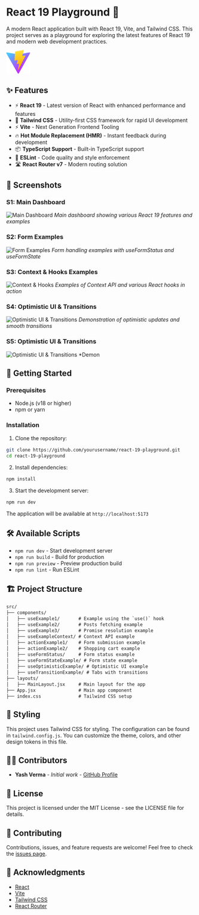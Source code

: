 # React 19 Playground 🚀

A modern React application built with React 19, Vite, and Tailwind CSS. This project serves as a playground for exploring the latest features of React 19 and modern web development practices.

![React 19 Playground](public/vite.svg)

## ✨ Features

- ⚡️ **React 19** - Latest version of React with enhanced performance and features
- 🎨 **Tailwind CSS** - Utility-first CSS framework for rapid UI development
- ⚡️ **Vite** - Next Generation Frontend Tooling
- 🔥 **Hot Module Replacement (HMR)** - Instant feedback during development
- 📦 **TypeScript Support** - Built-in TypeScript support
- 🎯 **ESLint** - Code quality and style enforcement
- 🛣️ **React Router v7** - Modern routing solution

## 📸 Screenshots

### S1: Main Dashboard
![Main Dashboard](public/screenshots/s1.png)
*Main dashboard showing various React 19 features and examples*

### S2: Form Examples
![Form Examples](public/screenshots/s2.png)
*Form handling examples with useFormStatus and useFormState*

### S3: Context & Hooks Examples
![Context & Hooks](public/screenshots/s3.png)
*Examples of Context API and various React hooks in action*

### S4: Optimistic UI & Transitions
![Optimistic UI & Transitions](public/screenshots/s4.png)
*Demonstration of optimistic updates and smooth transitions*

### S5: Optimistic UI & Transitions
![Optimistic UI & Transitions](public/screenshots/s5.png)
*Demon


## 🚀 Getting Started

### Prerequisites

- Node.js (v18 or higher)
- npm or yarn

### Installation

1. Clone the repository:
```bash
git clone https://github.com/yourusername/react-19-playground.git
cd react-19-playground
```

2. Install dependencies:
```bash
npm install
```

3. Start the development server:
```bash
npm run dev
```

The application will be available at `http://localhost:5173`

## 🛠️ Available Scripts

- `npm run dev` - Start development server
- `npm run build` - Build for production
- `npm run preview` - Preview production build
- `npm run lint` - Run ESLint

## 🏗️ Project Structure

```
src/
├── components/
│   ├── useExample1/       # Example using the `use()` hook
│   ├── useExample2/       # Posts fetching example
│   ├── useExample3/       # Promise resolution example
│   ├── useExampleContext/ # Context API example
│   ├── actionExample1/    # Form submission example
│   ├── actionExample2/    # Shopping cart example
│   ├── useFormStatus/     # Form status example
│   ├── useFormStateExample/ # Form state example
│   ├── useOptimisticExample/ # Optimistic UI example
│   ├── useTransitionExample/ # Tabs with transitions
├── layouts/
│   ├── MainLayout.jsx     # Main layout for the app
├── App.jsx                # Main app component
├── index.css              # Tailwind CSS setup
```

## 🎨 Styling

This project uses Tailwind CSS for styling. The configuration can be found in `tailwind.config.js`. You can customize the theme, colors, and other design tokens in this file.

## 👨‍💻 Contributors

- **Yash Verma** - *Initial work* - [GitHub Profile](https://github.com/yashverma)

## 📝 License

This project is licensed under the MIT License - see the LICENSE file for details.

## 🤝 Contributing

Contributions, issues, and feature requests are welcome! Feel free to check the [issues page](https://github.com/yourusername/react-19-playground/issues).

## 🙏 Acknowledgments

- [React](https://react.dev/)
- [Vite](https://vitejs.dev/)
- [Tailwind CSS](https://tailwindcss.com/)
- [React Router](https://reactrouter.com/)

